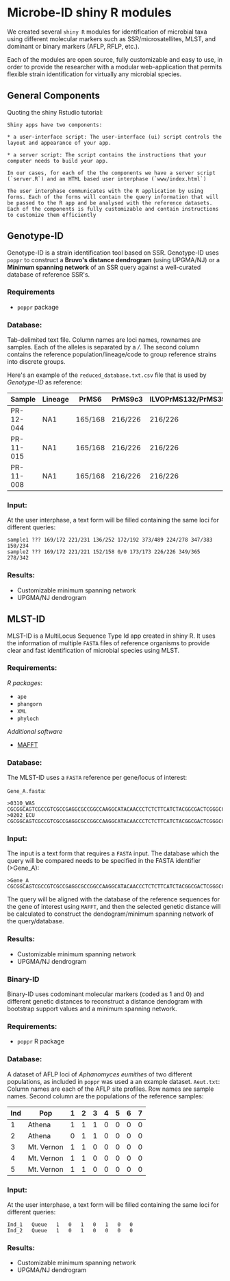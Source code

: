 # Microbe-ID shiny R modules

We created several `shiny R` modules for identification of microbial taxa using different molecular markers such as SSR/microsatellites, MLST, and dominant or binary markers (AFLP, RFLP, etc.).

Each of the modules are open source, fully customizable and easy to use, in order to provide the researcher with a modular web-application that permits flexible strain identification for virtually any microbial species.

## General Components

Quoting the shiny Rstudio tutorial: 

```
Shiny apps have two components:

* a user-interface script: The user-interface (ui) script controls the layout and appearance of your app. 

* a server script: The script contains the instructions that your computer needs to build your app. 

In our cases, for each of the the components we have a server script (`server.R`) and an HTML based user interphase (`www/index.html`)

The user interphase communicates with the R application by using forms. Each of the forms will contain the query information that will be passed to the R app and be analysed with the reference datasets. Each of the components is fully customizable and contain instructions to customize them efficiently

```
## Genotype-ID

Genotype-ID is a strain identification tool based on SSR. Genotype-ID uses `poppr` to construct a **Bruvo's distance dendrogram** (using UPGMA/NJ) or a **Minimum spanning network** of an SSR query against a well-curated database of reference SSR's.

### Requirements

* `poppr` package 
 
### Database: 

Tab-delimited text file. Column names are loci names, rownames are samples. Each of the alleles is separated by a */*. The second column contains the reference population/lineage/code to group reference strains into discrete groups.

Here's an example of the `reduced_database.txt.csv` file that is used by *Genotype-ID* as reference:

|Sample|Lineage|PrMS6|PrMS9c3|ILVOPrMS132/PrMS39a|PRMS45|ILVOPrMS133/PrMS43ab|KI18|KI64|ILVOPrMS131|
|---|---|---|---|---|---|---|---|---|---|
|PR-12-044|NA1|165/168|216/226|216/226|372/489|130/246|219/275|342/379|150/234|
|PR-11-015|NA1|165/168|216/226|216/226|372/481|130/250|219/275|342/379|154/222|
|PR-11-008|NA1|165/168|216/226|216/226|368/485|130/250|219/275|342/379|150/226|

### Input: 

At the user interphase, a text form will be filled containing the same loci for different queries:

```
sample1	???	169/172	221/231	136/252	172/192	373/489	224/278	347/383	150/234
sample2	???	169/172	221/221	152/158	0/0	173/173	226/226	349/365	278/342
```
### Results:

* Customizable minimum spanning network
* UPGMA/NJ dendrogram

## MLST-ID

MLST-ID is a MultiLocus Sequence Type Id app created in shiny R. It uses the information of multiple `FASTA` files of reference organisms to provide clear and fast identification of microbial species using MLST.

### Requirements:

*R packages*: 

* `ape`
* `phangorn`
* `XML`
* `phyloch`

*Additional software*

* [MAFFT](http://mafft.cbrc.jp/alignment/software/)

### Database:

The MLST-ID uses a `FASTA` reference per gene/locus of interest:

`Gene_A.fasta`:

```
>0310_WAS
CGCGGCAGTCGCCGTCGCCGAGGCGCCGGCCAAGGCATACAACCCTCTCTTCATCTACGGCGACTCGGGCCTCGGCAAGACCCACCTGCTGCACGCCATC
>0202_ECU
CGCGGCAGTCGCCGTCGCCGAGGCGCCGGCCAAGGCATACAACCCTCTCTTCATCTACGGCGACTCGGGCCTCGGCAAGACCCACCTGCTGCACGCCATC
```
### Input:

The input is a text form that requires a `FASTA` input. The database which the query will be compared needs to be specified in the FASTA identifier (>Gene_A):

```
>Gene_A
CGCGGCAGTCGCCGTCGCCGAGGCGCCGGCCAAGGCATACAACCCTCTCTTCATCTACGGCGACTCGGGCCTCGGCAAGACCCACCTGCTGCACGCCATC
```
The query will be aligned with the database of the reference sequences for the gene of interest using `MAFFT`, and then the selected genetic distance will be calculated to construct the dendogram/minimum spanning network of the query/database.

### Results:

* Customizable minimum spanning network
* UPGMA/NJ dendrogram

### Binary-ID

Binary-ID uses codominant molecular markers (coded as 1 and 0) and different genetic distances to reconstruct a distance dendogram with bootstrap support values and a minimum spanning network.

### Requirements:

* `poppr` R package

### Database:

A dataset of AFLP loci of *Aphanomyces eumithes* of two different populations, as included in `poppr` was used a an example dataset. `Aeut.txt`: Column names are each of the AFLP site profiles. Row names are sample names. Second column are the populations of the reference samples:

|Ind|Pop|1|2|3|4|5|6|7|
|---|---|---|---|---|---|---|---|---|
|1|Athena|1|1|1|0|0|0|0|
|2|Athena|0|1|1|0|0|0|0|
|3|Mt. Vernon|1|1|0|0|0|0|0|
|4|Mt. Vernon|1|1|0|0|0|0|0|
|5|Mt. Vernon|1|1|0|0|0|0|0|

### Input:

At the user interphase, a text form will be filled containing the same loci for different queries:

```
Ind_1	Queue	1	0	1	0	1	0	0
Ind_2	Queue	1	0	1	0	0	0	0
```
### Results:

* Customizable minimum spanning network
* UPGMA/NJ dendrogram


